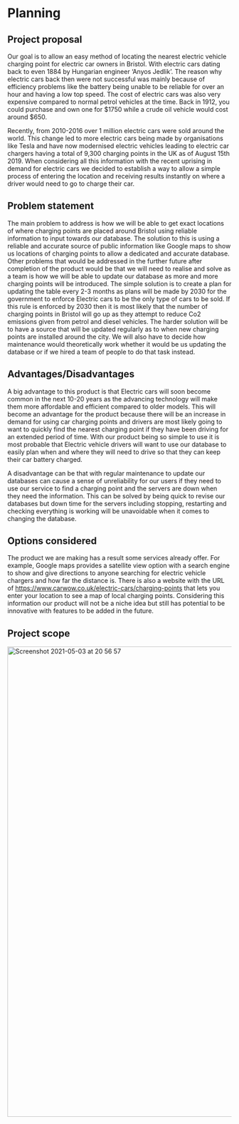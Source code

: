 # Planning

## Project proposal
 Our goal is to allow an easy method of locating the nearest electric vehicle charging point for electric car owners in Bristol. With electric cars dating back to even 1884 by Hungarian engineer ‘Anyos Jedlik’. The reason why electric cars back then were not successful was mainly because of efficiency problems like the battery being unable to be reliable for over an hour and having a low top speed. The cost of electric cars was also very expensive compared to normal petrol vehicles at the time. Back in 1912, you could purchase and own one for $1750 while a crude oil vehicle would cost around $650. 

Recently, from 2010-2016 over 1 million electric cars were sold around the world. This change led to more electric cars being made by organisations like Tesla and have now modernised electric vehicles leading to electric car chargers having a total of 9,300 charging points in the UK as of August 15th 2019. When considering all this information with the recent uprising in demand for electric cars we decided to establish a way to allow a simple process of entering the location and receiving results instantly on where a driver would need to go to charge their car. 

## Problem statement
 The main problem to address is how we will be able to get exact locations of where charging points are placed around Bristol using reliable information to input towards our database. The solution to this is using a reliable and accurate source of public information like Google maps to show us locations of charging points to allow a dedicated and accurate database. Other problems that would be addressed in the further future after completion of the product would be that we will need to realise and solve as a team is how we will be able to update our database as more and more charging points will be introduced. The simple solution is to create a plan for updating the table every 2-3 months as plans will be made by 2030 for the government to enforce Electric cars to be the only type of cars to be sold. If this rule is enforced by 2030 then it is most likely that the number of charging points in Bristol will go up as they attempt to reduce Co2 emissions given from petrol and diesel vehicles. The harder solution will be to have a source that will be updated regularly as to when new charging points are installed around the city. We will also have to decide how maintenance would theoretically work whether it would be us updating the database or if we hired a team of people to do that task instead.
 
 ## Advantages/Disadvantages
 A big advantage to this product is that Electric cars will soon become common in the next 10-20 years as the advancing technology will make them more affordable and efficient compared to older models. This will become an advantage for the product because there will be an increase in demand for using car charging points and drivers are most likely going to want to quickly find the nearest charging point if they have been driving for an extended period of time. With our product being so simple to use it is most probable that Electric vehicle drivers will want to use our database to easily plan when and where they will need to drive so that they can keep their car battery charged.  

A disadvantage can be that with regular maintenance to update our databases can cause a sense of unreliability for our users if they need to use our service to find a charging point and the servers are down when they need the information. This can be solved by being quick to revise our databases but down time for the servers including stopping, restarting and checking everything is working will be unavoidable when it comes to changing the database.

## Options considered
 The product we are making has a result some services already offer. For example, Google maps provides a satellite view option with a search engine to show and give directions to anyone searching for electric vehicle chargers and how far the distance is. There is also a website with the URL of https://www.carwow.co.uk/electric-cars/charging-points that lets you enter your location to see a map of local charging points. Considering this information our product will not be a niche idea but still has potential to be innovative with features to be added in the future.

## Project scope 

<img width="1057" alt="Screenshot 2021-05-03 at 20 56 57" src="https://user-images.githubusercontent.com/83363471/116926320-2603a180-ac52-11eb-9d2d-c5a70dd05d2d.png">
